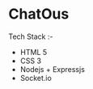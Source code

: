 <h1>ChatOus</h1>
<p>Tech Stack :- </p>
<ul>
<li>HTML 5</li>
<li>CSS 3</li>
<li>Nodejs + Expressjs</li>
<li>Socket.io</li>
</ul>
